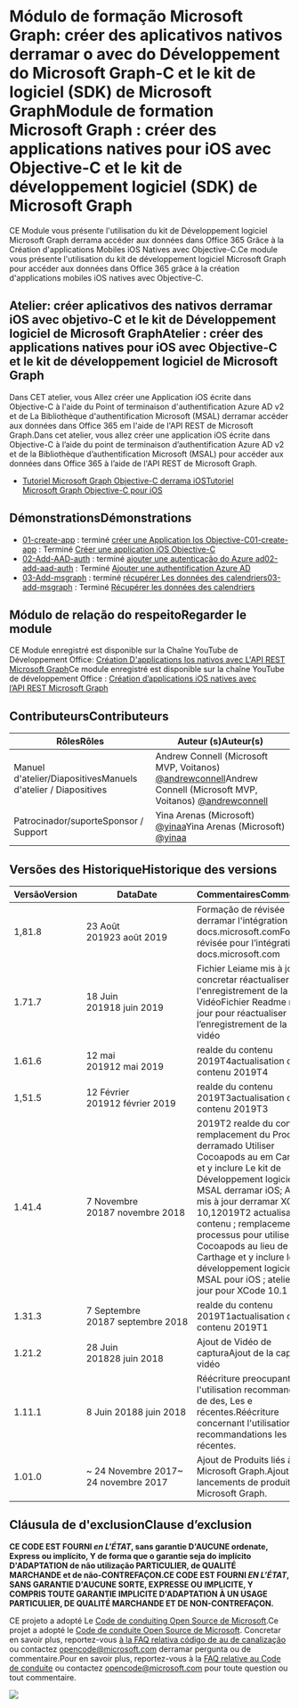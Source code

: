 # <a name="module-de-formation-microsoft-graph-crer-des-applications-natives-pour-ios-avec-objective-c-et-le-kit-de-dveloppement-logiciel-sdk-de-microsoft-graph"></a><span data-ttu-id="97ad6-101">Módulo de formação Microsoft Graph: créer des aplicativos nativos derramar o avec do Développement do Microsoft Graph-C et le kit de logiciel (SDK) de Microsoft Graph</span><span class="sxs-lookup"><span data-stu-id="97ad6-101">Module de formation Microsoft Graph : créer des applications natives pour iOS avec Objective-C et le kit de développement logiciel (SDK) de Microsoft Graph</span></span>

<span data-ttu-id="97ad6-102">CE Module vous présente l'utilisation du kit de Développement logiciel Microsoft Graph derrama accéder aux données dans Office 365 Grâce à la Création d'applications Mobiles iOS Natives avec Objective-C.</span><span class="sxs-lookup"><span data-stu-id="97ad6-102">Ce module vous présente l'utilisation du kit de développement logiciel Microsoft Graph pour accéder aux données dans Office 365 grâce à la création d'applications mobiles iOS natives avec Objective-C.</span></span>

## <a name="atelier-crer-des-applications-natives-pour-ios-avec-objective-c-et-le-kit-de-dveloppement-logiciel-de-microsoft-graph"></a><span data-ttu-id="97ad6-103">Atelier: créer aplicativos des nativos derramar iOS avec objetivo-C et le kit de Développement logiciel de Microsoft Graph</span><span class="sxs-lookup"><span data-stu-id="97ad6-103">Atelier : créer des applications natives pour iOS avec Objective-C et le kit de développement logiciel de Microsoft Graph</span></span>

<span data-ttu-id="97ad6-104">Dans CET atelier, vous Allez créer une Application iOS écrite dans Objective-C à l'aide du Point of terminaison d'authentification Azure AD v2 et de La Bibliothèque d'authentification Microsoft (MSAL) derramar accéder aux données dans Office 365 em l'aide de l'API REST de Microsoft Graph.</span><span class="sxs-lookup"><span data-stu-id="97ad6-104">Dans cet atelier, vous allez créer une application iOS écrite dans Objective-C à l’aide du point de terminaison d’authentification Azure AD v2 et de la Bibliothèque d’authentification Microsoft (MSAL) pour accéder aux données dans Office 365 à l’aide de l'API REST de Microsoft Graph.</span></span>

- [<span data-ttu-id="97ad6-105">Tutoriel Microsoft Graph Objective-C derrama iOS</span><span class="sxs-lookup"><span data-stu-id="97ad6-105">Tutoriel Microsoft Graph Objective-C pour iOS</span></span>](https://docs.microsoft.com/graph/tutorials/ios-objectivec)

## <a name="dmonstrations"></a><span data-ttu-id="97ad6-106">Démonstrations</span><span class="sxs-lookup"><span data-stu-id="97ad6-106">Démonstrations</span></span>

- <span data-ttu-id="97ad6-107">[01-create-app](demos/01-create-app) : terminé [créer une Application Ios Objective-C](https://docs.microsoft.com/graph/tutorials/ios-objectivec?tutorial-step=1)</span><span class="sxs-lookup"><span data-stu-id="97ad6-107">[01-create-app](demos/01-create-app) : Terminé [Créer une application iOS Objective-C](https://docs.microsoft.com/graph/tutorials/ios-objectivec?tutorial-step=1)</span></span>
- <span data-ttu-id="97ad6-108">[02-Add-AAD-auth](demos/02-add-aad-auth) : terminé [ajouter une autenticação do Azure ad](https://docs.microsoft.com/graph/tutorials/ios-objectivec?tutorial-step=3)</span><span class="sxs-lookup"><span data-stu-id="97ad6-108">[02-add-aad-auth](demos/02-add-aad-auth) : Terminé [Ajouter une authentification Azure AD](https://docs.microsoft.com/graph/tutorials/ios-objectivec?tutorial-step=3)</span></span>
- <span data-ttu-id="97ad6-109">[03-Add-msgraph](demos/03-add-msgraph) : terminé [récupérer Les données des calendriers](https://docs.microsoft.com/graph/tutorials/ios-objectivec?tutorial-step=4)</span><span class="sxs-lookup"><span data-stu-id="97ad6-109">[03-add-msgraph](demos/03-add-msgraph) : Terminé [Récupérer les données des calendriers](https://docs.microsoft.com/graph/tutorials/ios-objectivec?tutorial-step=4)</span></span>

## <a name="regarder-le-module"></a><span data-ttu-id="97ad6-110">Módulo de relação do respeito</span><span class="sxs-lookup"><span data-stu-id="97ad6-110">Regarder le module</span></span>

<span data-ttu-id="97ad6-111">CE Module enregistré est disponible sur la Chaîne YouTube de Développement Office: [Création D'applications Ios nativos avec L'API REST Microsoft Graph](https://youtu.be/Gg8Qy1Dqyzw)</span><span class="sxs-lookup"><span data-stu-id="97ad6-111">Ce module enregistré est disponible sur la chaîne YouTube de développement Office : [Création d’applications iOS natives avec l’API REST Microsoft Graph](https://youtu.be/Gg8Qy1Dqyzw)</span></span>

## <a name="contributeurs"></a><span data-ttu-id="97ad6-112">Contributeurs</span><span class="sxs-lookup"><span data-stu-id="97ad6-112">Contributeurs</span></span>

| <span data-ttu-id="97ad6-113">Rôles</span><span class="sxs-lookup"><span data-stu-id="97ad6-113">Rôles</span></span> | <span data-ttu-id="97ad6-114">Auteur (s)</span><span class="sxs-lookup"><span data-stu-id="97ad6-114">Auteur(s)</span></span> |
| -------------------- | ------------------------------------------------------------------------------------ |
| <span data-ttu-id="97ad6-115">Manuel d'atelier/Diapositives</span><span class="sxs-lookup"><span data-stu-id="97ad6-115">Manuels d'atelier / Diapositives</span></span> | <span data-ttu-id="97ad6-116">Andrew Connell (Microsoft MVP, Voitanos) [@andrewconnell](//github.com/andrewconnell)</span><span class="sxs-lookup"><span data-stu-id="97ad6-116">Andrew Connell (Microsoft MVP, Voitanos) [@andrewconnell](//github.com/andrewconnell)</span></span> |
| <span data-ttu-id="97ad6-117">Patrocinador/suporte</span><span class="sxs-lookup"><span data-stu-id="97ad6-117">Sponsor / Support</span></span> | <span data-ttu-id="97ad6-118">Yina Arenas (Microsoft) [@yinaa](//github.com/yinaa)</span><span class="sxs-lookup"><span data-stu-id="97ad6-118">Yina Arenas (Microsoft) [@yinaa](//github.com/yinaa)</span></span> |

## <a name="historique-des-versions"></a><span data-ttu-id="97ad6-119">Versões des Historique</span><span class="sxs-lookup"><span data-stu-id="97ad6-119">Historique des versions</span></span>

| <span data-ttu-id="97ad6-120">Versão</span><span class="sxs-lookup"><span data-stu-id="97ad6-120">Version</span></span> | <span data-ttu-id="97ad6-121">Data</span><span class="sxs-lookup"><span data-stu-id="97ad6-121">Date</span></span> | <span data-ttu-id="97ad6-122">Commentaires</span><span class="sxs-lookup"><span data-stu-id="97ad6-122">Commentaires</span></span> |
| ------- | ------------------ | ------------------------------------------------------------------------------------------------------------------------------------ |
| <span data-ttu-id="97ad6-123">1,8</span><span class="sxs-lookup"><span data-stu-id="97ad6-123">1.8</span></span> | <span data-ttu-id="97ad6-124">23 Août 2019</span><span class="sxs-lookup"><span data-stu-id="97ad6-124">23 août 2019</span></span> | <span data-ttu-id="97ad6-125">Formação de révisée derramar l'intégration à docs.microsoft.com</span><span class="sxs-lookup"><span data-stu-id="97ad6-125">Formation révisée pour l’intégration à docs.microsoft.com</span></span> |
| <span data-ttu-id="97ad6-126">1.7</span><span class="sxs-lookup"><span data-stu-id="97ad6-126">1.7</span></span> | <span data-ttu-id="97ad6-127">18 Juin 2019</span><span class="sxs-lookup"><span data-stu-id="97ad6-127">18 juin 2019</span></span> | <span data-ttu-id="97ad6-128">Fichier Leiame mis à jour concretar réactualiser l'enregistrement de la Capture Vidéo</span><span class="sxs-lookup"><span data-stu-id="97ad6-128">Fichier Readme mis à jour pour réactualiser l’enregistrement de la capture vidéo</span></span> |
| <span data-ttu-id="97ad6-129">1.6</span><span class="sxs-lookup"><span data-stu-id="97ad6-129">1.6</span></span> | <span data-ttu-id="97ad6-130">12 mai 2019</span><span class="sxs-lookup"><span data-stu-id="97ad6-130">12 mai 2019</span></span> | <span data-ttu-id="97ad6-131">realde du contenu 2019T4</span><span class="sxs-lookup"><span data-stu-id="97ad6-131">actualisation du contenu 2019T4</span></span> |
| <span data-ttu-id="97ad6-132">1,5</span><span class="sxs-lookup"><span data-stu-id="97ad6-132">1.5</span></span> | <span data-ttu-id="97ad6-133">12 Février 2019</span><span class="sxs-lookup"><span data-stu-id="97ad6-133">12 février 2019</span></span> | <span data-ttu-id="97ad6-134">realde du contenu 2019T3</span><span class="sxs-lookup"><span data-stu-id="97ad6-134">actualisation du contenu 2019T3</span></span> |
| <span data-ttu-id="97ad6-135">1.4</span><span class="sxs-lookup"><span data-stu-id="97ad6-135">1.4</span></span> | <span data-ttu-id="97ad6-136">7 Novembre 2018</span><span class="sxs-lookup"><span data-stu-id="97ad6-136">7 novembre 2018</span></span> | <span data-ttu-id="97ad6-137">2019T2 realde du contenu; remplacement du Processus derramado Utiliser Cocoapods au em Carthage et y inclure Le kit de Développement logiciel (SDK) MSAL derramar iOS; Atelier mis à jour derramar XCode 10,1</span><span class="sxs-lookup"><span data-stu-id="97ad6-137">2019T2 actualisation du contenu ; remplacement du processus pour utiliser Cocoapods au lieu de Carthage et y inclure le kit de développement logiciel (SDK) MSAL pour iOS ; atelier mis à jour pour XCode 10.1</span></span> |
| <span data-ttu-id="97ad6-138">1.3</span><span class="sxs-lookup"><span data-stu-id="97ad6-138">1.3</span></span> | <span data-ttu-id="97ad6-139">7 Septembre 2018</span><span class="sxs-lookup"><span data-stu-id="97ad6-139">7 septembre 2018</span></span> | <span data-ttu-id="97ad6-140">realde du contenu 2019T1</span><span class="sxs-lookup"><span data-stu-id="97ad6-140">actualisation du contenu 2019T1</span></span> |
| <span data-ttu-id="97ad6-141">1.2</span><span class="sxs-lookup"><span data-stu-id="97ad6-141">1.2</span></span> | <span data-ttu-id="97ad6-142">28 Juin 2018</span><span class="sxs-lookup"><span data-stu-id="97ad6-142">28 juin 2018</span></span> | <span data-ttu-id="97ad6-143">Ajout de Vidéo de captura</span><span class="sxs-lookup"><span data-stu-id="97ad6-143">Ajout de la capture vidéo</span></span> |
| <span data-ttu-id="97ad6-144">1.1</span><span class="sxs-lookup"><span data-stu-id="97ad6-144">1.1</span></span> | <span data-ttu-id="97ad6-145">8 Juin 2018</span><span class="sxs-lookup"><span data-stu-id="97ad6-145">8 juin 2018</span></span> | <span data-ttu-id="97ad6-146">Réécriture preocupante l'utilisation recommandings de des, Les e récentes.</span><span class="sxs-lookup"><span data-stu-id="97ad6-146">Réécriture concernant l'utilisation des recommandations les plus récentes.</span></span> |
| <span data-ttu-id="97ad6-147">1.0</span><span class="sxs-lookup"><span data-stu-id="97ad6-147">1.0</span></span> | <span data-ttu-id="97ad6-148">~ 24 Novembre 2017</span><span class="sxs-lookup"><span data-stu-id="97ad6-148">~ 24 novembre 2017</span></span> | <span data-ttu-id="97ad6-149">Ajout de Produits liés à Microsoft Graph.</span><span class="sxs-lookup"><span data-stu-id="97ad6-149">Ajout des lancements de produits liés à Microsoft Graph.</span></span> |

## <a name="clause-dexclusion"></a><span data-ttu-id="97ad6-150">Cláusula de d'exclusion</span><span class="sxs-lookup"><span data-stu-id="97ad6-150">Clause d’exclusion</span></span>

<span data-ttu-id="97ad6-151">**CE CODE EST FOURNI _en L'ÉTAT_, sans garantie D'AUCUNE ordenate, Express ou implícito, Y de forma que o garantie seja do implícito D'ADAPTATION de não utilização PARTICULIER, de QUALITÉ MARCHANDE et de não-CONTREFAÇON.**</span><span class="sxs-lookup"><span data-stu-id="97ad6-151">**CE CODE EST FOURNI _EN L’ÉTAT_, SANS GARANTIE D'AUCUNE SORTE, EXPRESSE OU IMPLICITE, Y COMPRIS TOUTE GARANTIE IMPLICITE D'ADAPTATION À UN USAGE PARTICULIER, DE QUALITÉ MARCHANDE ET DE NON-CONTREFAÇON.**</span></span>

<span data-ttu-id="97ad6-152">CE projeto a adopté Le [Code de conduiting Open Source de Microsoft](https://opensource.microsoft.com/codeofconduct/).</span><span class="sxs-lookup"><span data-stu-id="97ad6-152">Ce projet a adopté le [Code de conduite Open Source de Microsoft](https://opensource.microsoft.com/codeofconduct/).</span></span> <span data-ttu-id="97ad6-153">Concretar en savoir plus, reportez-vous [à la FAQ relativa código de au de canalização](https://opensource.microsoft.com/codeofconduct/faq/) ou contactez [opencode@microsoft.com](mailto:opencode@microsoft.com) derramar pergunta ou de commentaire.</span><span class="sxs-lookup"><span data-stu-id="97ad6-153">Pour en savoir plus, reportez-vous à la [FAQ relative au Code de conduite](https://opensource.microsoft.com/codeofconduct/faq/) ou contactez [opencode@microsoft.com](mailto:opencode@microsoft.com) pour toute question ou tout commentaire.</span></span>

<img src="https://telemetry.sharepointpnp.com/msgraph-training-ios-objectivec" />
